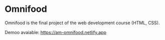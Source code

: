 # Omnifood

Omnifood is the final project of the web development course (HTML, CSS).

Demoo avaiable:
https://am-omnifood.netlify.app
